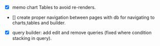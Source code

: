 - [x] memo chart Tables to avoid re-renders.
- [] create proper navigation between pages with db for navigating to charts,tables and builder.
- [x] query builder: add edit and remove queries (fixed where condition stacking in query).
